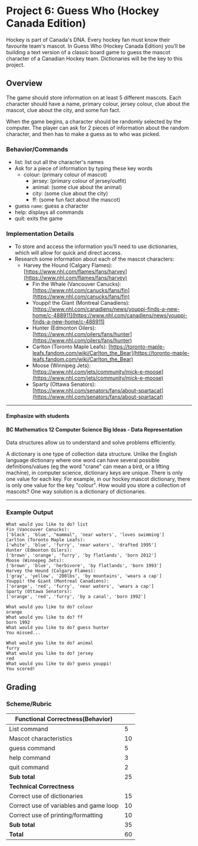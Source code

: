# Project 6: Guess Who (Hockey Canada Edition)

Hockey is part of Canada's DNA.  Every hockey fan must know their favourite team's mascot.
In Guess Who (Hockey Canada Edition) you’ll be building a text version of a classic board game to guess the mascot character of a Canadian Hockey team.
Dictionaries will be the key to this project.

## Overview

The game should store information on at least 5 different mascots.
Each character should have a name, primary colour, jersey colour, clue about the mascot, clue about the city, and some fun fact.

When the game begins, a character should be randomly selected by the computer. The player can ask for 2 pieces of information about the random character, and then has to make a guess as to who was picked.

### Behavior/Commands

* list: list out all the character's names
* Ask for a piece of information by typing these key words
  * colour:  (primary colour of mascot)
    * jersey:  (primary colour of jersey/outfit)
    * animal: (some clue about the animal)
    * city: (some clue about the city)
    * ff: (some fun fact about the mascot)
* guess `name`: guess a character
* help: displays all commands
* quit: exits the game

### Implementation Details

* To store and access the information you’ll need to use dictionaries, which will allow for quick and direct access.
* Research some information about each of the mascot characters:
  * Harvey the Hound (Calgary Flames):  [https://www.nhl.com/flames/fans/harvey](https://www.nhl.com/flames/fans/harvey)
    * Fin the Whale (Vancouver Canucks): [https://www.nhl.com/canucks/fans/fin](https://www.nhl.com/canucks/fans/fin)
    * Youppi! the Giant (Montreal Canadiens): [https://www.nhl.com/canadiens/news/youppi-finds-a-new-home/c-488911](https://www.nhl.com/canadiens/news/youppi-finds-a-new-home/c-488911)
    * Hunter (Edmonton Oilers): [https://www.nhl.com/oilers/fans/hunter](https://www.nhl.com/oilers/fans/hunter)
    * Carlton (Toronto Maple Leafs): [https://toronto-maple-leafs.fandom.com/wiki/Carlton_the_Bear](https://toronto-maple-leafs.fandom.com/wiki/Carlton_the_Bear)
    * Moose (Winnipeg Jets): [https://www.nhl.com/jets/community/mick-e-moose](https://www.nhl.com/jets/community/mick-e-moose)
    * Sparty (Ottawa Senators): [https://www.nhl.com/senators/fans/about-spartacat](https://www.nhl.com/senators/fans/about-spartacat)

---

#### Emphasize with students

#### BC Mathematics 12 Computer Science Big Ideas - Data Representation

Data structures allow us to understand and solve problems efficiently.  

A dictionary is one type of collection data structure.  Unlike the English language dictionary where one word can have several possible definitions/values (eg the word "crane" can mean a bird, or a lifting machine),  in computer science, dictionary keys are unique.  There is only one value for each key.  For example, in our hockey mascot dictionary, there is only one value for the key "colour".  How would you store a collection of mascots?  One way solution is a dictionary of dictionaries.  

---

### Example Output

```
What would you like to do? list
Fin (Vancouver Canucks):
['black', 'blue', "mammal", 'near waters', 'loves swimming']
Carlton (Toronto Maple Leafs):
['white', 'blue', 'furry', 'near waters', 'drafted 1995']
Hunter (Edmonton Oilers):
['brown', 'orange', 'furry', 'by flatlands', 'born 2012']
Moose (Winnepeg Jets):
['brown', 'blue', 'herbivore', 'by flatlands', 'born 1993']
Harvey the Hound (Calgary Flames):
['gray', 'yellow', '200lbs', 'by mountains', 'wears a cap']
Youppi! the Giant (Montreal Canadiens):
['orange', 'red', 'furry', 'near waters', 'wears a cap']
Sparty (Ottawa Senators):
['orange', 'red', 'furry', 'by a canal', 'born 1992']

What would you like to do? colour
orange
What would you like to do? ff
born 1992
What would you like to do? guess hunter
You missed...  
```

```
What would you like to do? animal
furry
What would you like to do? jersey
red
What would you like to do? guess youppi!
You scored!  
```

## Grading

### Scheme/Rubric

| **Functional Correctness(Behavior)**                                |     |
| --------------------------------------------------------------- |-----|
| List command | 5   |
| Mascot characteristics | 10|
| guess command | 5   |
| help command            | 3  |
| quit command       | 2  |
| **Sub total**                                                   | 25  |
| **Technical Correctness**                                    |     |
| Correct use of dictionaries                                     | 15  |
| Correct use of variables and game loop |10|
| Correct use of printing/formatting | 10|  
| **Sub total**                                                   | 35  |
| **Total**                                                       | 60 |